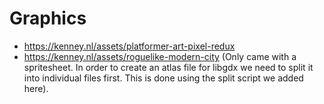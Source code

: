 # Graphics

* https://kenney.nl/assets/platformer-art-pixel-redux
* https://kenney.nl/assets/roguelike-modern-city (Only came with a spritesheet. In order to create an atlas file for libgdx we need to split it into individual files first. This is done using the split script we added here).
